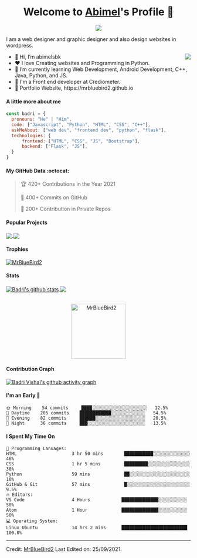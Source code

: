 <p align="center">
  <h1 align="center">Welcome to <a href="https://github.com/abimelsbk">Abimel</a>'s Profile 👋</h1>
</p>
<p align="center">
  <a align="center" href="https://github.com/DenverCoder1/readme-typing-svg"><img src="https://readme-typing-svg.herokuapp.com?&font=IBM+Plex+Sans&color=F72EE2&size=25&lines=Welcome+to+my+GitHub+Profile!;I'm+a+Front+end+developer;I'm+a+competitive+programmer;I'm+a+Flask+developer" /></a>
</p>
<p>I am a web designer and graphic designer and also design websites in wordpress.</p>
<img align="right" src="https://media.giphy.com/media/M9gbBd9nbDrOTu1Mqx/giphy.gif">
<ul>
  <li>👋 Hi, I’m abimelsbk</li>
  <li>❤️ I love Creating websites and Programming in Python.</li>
  <li>🌱 I’m currently learning Web Development, Android Development, C++, Java, Python, and JS.</li>
  <li>💼 I'm a Front end developer at Crediometer.</li>
  <li>🧐 Portfolio Website, https://mrbluebird2.github.io</li>
</ul>

#### A little more about me
```javascript
const badri = {
  pronouns: "He" | "Him",
  code: ["Javascript", "Python", "HTML", "CSS", "C++"],
  askMeAbout: ["web dev", "frontend dev", "python", "flask"],
  technologies: {
      frontend: ["HTML", "CSS", "JS", "Bootstrap"],
      backend: ["Flask", "JS"],
  }
}
```

#### My GitHub Data :octocat:
> 🏆 420+ Contributions in the Year 2021
 > 
> 📜 400+ Commits on GitHub
 > 
> 🔑 200+ Contribution in Private Repos
 > 
#### Popular Projects
<a href="https://github.com/MrBlueBird2/to-do-list-flask">
  <!-- Change the `github-readme-stats.anuraghazra1.vercel.app` to `github-readme-stats.vercel.app`  -->
  <img align="center" src="https://github-readme-stats.anuraghazra1.vercel.app/api/pin/?username=MrBlueBird2&repo=to-do-list-flask&theme=onedark" />
</a>    
<a href="https://github.com/mrbluebird2/mrbluebird2.github.io">
  <!-- Change the `github-readme-stats.anuraghazra1.vercel.app` to `github-readme-stats.vercel.app`  -->
  <img align="center" src="https://github-readme-stats.anuraghazra1.vercel.app/api/pin/?username=MrBlueBird2&repo=mrbluebird2.github.io&theme=onedark"/>
</a>

#### Trophies

<p align="left"> <a href="https://github.com/ryo-ma/github-profile-trophy"><img src="https://github-profile-trophy.vercel.app/?username=MrBlueBird2&row=2&column=6&theme=onedark&column=8&no-frame=false&no-bg=false" alt="MrBlueBird2"></a></p>

#### Stats
<a href="https://github.com/anuraghazra/github-readme-stats">
  <img align="center" src="https://github-readme-stats.anuraghazra1.vercel.app/api?username=MrBlueBird2&show_icons=true&include_all_commits=true&theme=onedark" alt="Badri's github stats" />
</a>
<a href="https://github.com/anuraghazra/github-readme-stats">
  <!-- Change the `github-readme-stats.anuraghazra1.vercel.app` to `github-readme-stats.vercel.app`  -->
  <img align="center" src="https://github-readme-stats.anuraghazra1.vercel.app/api/top-langs/?username=MrBlueBird2&layout=compact&theme=onedark" />
</a>
<br />
<br />
<p align="center">
  <img align="center" height="150em" src="https://github-readme-streak-stats.herokuapp.com/?user=MrBlueBird2&theme=onedark" alt="MrBlueBird2" />
</p>

#### Contribution Graph
[![Badri Vishal's github activity graph](https://activity-graph.herokuapp.com/graph?username=MrBlueBird2&theme=react-dark)](https://github.com/MrBlueBird2/github-readme-activity-graph)
<!---
MrBlueBird2/MrBlueBird2 is a ✨ special ✨ repository because its `README.md` (this file) appears on your GitHub profile.
You can click the Preview link to take a look at your changes.
--->

#### I'm an Early 🐤
```text
🌞 Morning    54 commits     ████░░░░░░░░░░░░░░░░░░░░░   12.5% 
🌆 Daytime    205 commits    ████████████░░░░░░░░░░░░░   54.5% 
🌃 Evening    82 commits     ██████░░░░░░░░░░░░░░░░░░░   20.5% 
🌙 Night      36 commits     ███░░░░░░░░░░░░░░░░░░░░░░   13.5%
```

#### I Spent My Time On
```text
💬 Programming Lanuages:
HTML                     3 hr 50 mins        ███████████░░░░░░░░░░░░░░   46% 
CSS                      1 hr 5 mins         █████████░░░░░░░░░░░░░░░░   30% 
Python                   59 mins             ██░░░░░░░░░░░░░░░░░░░░░░░   10% 
GitHub & Git             57 mins             █░░░░░░░░░░░░░░░░░░░░░░░░   9.5%
🔥 Editors:
VS Code                  4 Hours            ██████████████░░░░░░░░░░░   50% 
Atom                     1 Hour             ██████████████░░░░░░░░░░░   50%
💻 Operating System:
Linux Ubuntu             14 hrs 2 mins      █████████████████████████   100.0%
```
------
Credit: [MrBlueBird2](https://github.com/MrBlueBird2)
Last Edited on: 25/09/2021.
